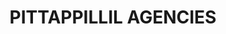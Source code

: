 ---
title: "PITTAPPILLIL AGENCIES"
url: /perumbavoor/pittappillil-agencies/
shop: Haushaltsgeräte
---